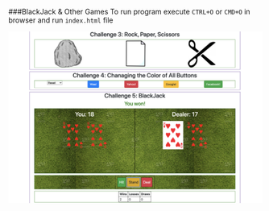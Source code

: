 ###BlackJack & Other Games
To run program execute `CTRL+O` or `CMD+O` in browser and run `index.html` file 

<div>
  <img src="https://github.com/DiegoG08/BlackJack/blob/master/BlackJack.png">
</div>
